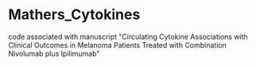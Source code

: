 # Mathers_Cytokines
code associated with manuscript "Circulating Cytokine Associations with Clinical Outcomes in Melanoma Patients Treated with Combination Nivolumab plus Ipilimumab"
